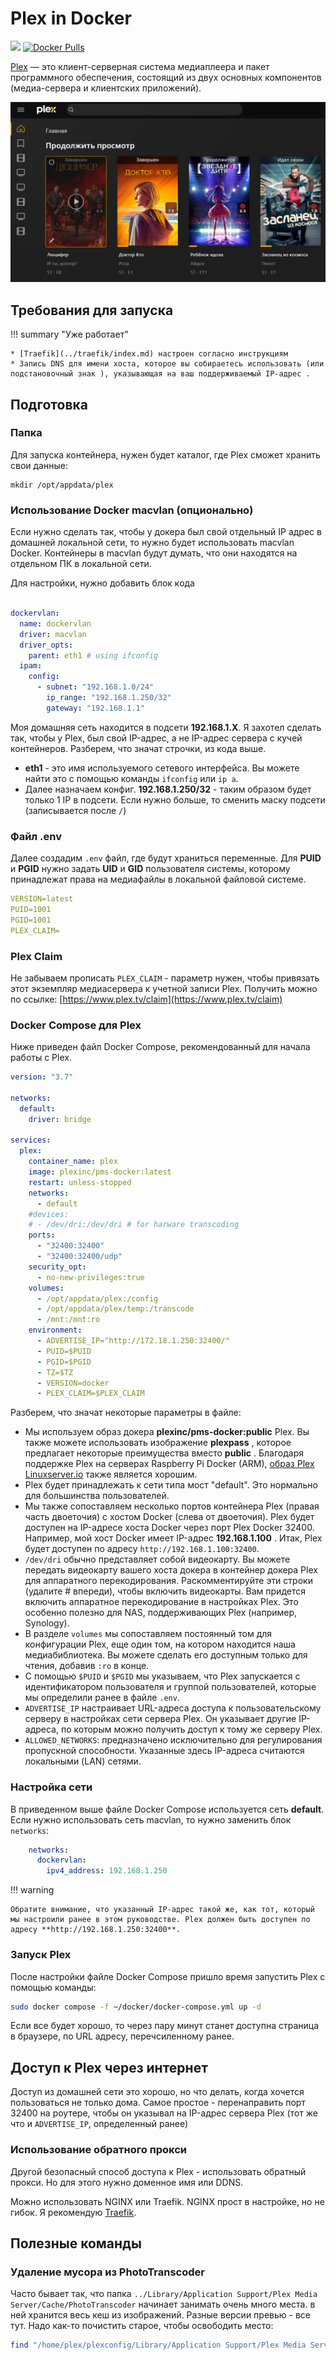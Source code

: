 # Plex in Docker

[![](https://img.shields.io/github/stars/plexinc/pms-docker?label=%E2%AD%90%20Stars&style=flat-square)](https://github.com/plexinc/pms-docker)
[![Docker Pulls](https://img.shields.io/docker/pulls/plexinc/pms-docker.svg?maxAge=60&style=flat-square)](https://hub.docker.com/r/plexinc/pms-docker/)

[Plex](https://www.plex.tv/) — это клиент-серверная система медиаплеера и пакет программного обеспечения, состоящий из двух основных компонентов (медиа-сервера и клиентских приложений).

![](../../images/docker/plex_1.png)

## Требования для запуска

!!! summary "Уже работает"

    * [Traefik](../traefik/index.md) настроен согласно инструкциям
    * Запись DNS для имени хоста, которое вы собираетесь использовать (или подстановочный знак ), указывающая на ваш поддерживаемый IP-адрес .


## Подготовка

### Папка

Для запуска контейнера, нужен будет каталог, где Plex сможет хранить свои данные:

```
mkdir /opt/appdata/plex
```
### Использование Docker macvlan (опционально)

Если нужно сделать так, чтобы у докера был свой отдельный IP адрес в домашней локальной сети, то нужно будет использовать macvlan Docker. Контейнеры в macvlan будут думать, что они находятся на отдельном ПК в локальной сети.

Для настройки, нужно добавить блок кода 

```yaml

dockervlan:
  name: dockervlan
  driver: macvlan
  driver_opts:
    parent: eth1 # using ifconfig
  ipam:
    config:
      - subnet: "192.168.1.0/24"
        ip_range: "192.168.1.250/32"
        gateway: "192.168.1.1"
```

Моя домашняя сеть находится в подсети **192.168.1.X**. Я захотел сделать так, чтобы у Plex, был свой IP-адрес, а не IP-адрес сервера с кучей контейнеров. Разберем, что значат строчки, из кода выше.

- **eth1** - это имя используемого сетевого интерфейса. Вы можете найти это с помощью команды `ifconfig` или `ip a`.
- Далее назначаем конфиг. **192.168.1.250/32** - таким образом будет только 1 IP в подсети. Если нужно больше, то сменить маску подсети (записывается после `/`)

### Файл .env

Далее создадим `.env` файл, где будут храниться переменные. Для **PUID** и **PGID** нужно задать **UID** и **GID** пользователя системы, которому принадлежат права на медиафайлы в локальной файловой системе.

```yaml title=".env"
VERSION=latest
PUID=1001
PGID=1001
PLEX_CLAIM=
```

### Plex Claim

Не забываем прописать `PLEX_CLAIM` - параметр нужен, чтобы привязать этот экземпляр медиасервера к учетной записи Plex. Получить можно по ссылке: [https://www.plex.tv/claim](https://www.plex.tv/claim)

### Docker Compose для Plex

Ниже приведен файл Docker Compose, рекомендованный для начала работы с Plex. 

```yaml title="docker-compose.yml"
version: "3.7"

networks:
  default:
    driver: bridge

services:
  plex:
    container_name: plex
    image: plexinc/pms-docker:latest
    restart: unless-stopped
    networks:
      - default
    #devices:
    # - /dev/dri:/dev/dri # for harware transcoding
    ports:
      - "32400:32400"
      - "32400:32400/udp"
    security_opt:
      - no-new-privileges:true
    volumes:
      - /opt/appdata/plex:/config
      - /opt/appdata/plex/temp:/transcode
      - /mnt:/mnt:ro
    environment:
      - ADVERTISE_IP="http://172.18.1.250:32400/"
      - PUID=$PUID
      - PGID=$PGID
      - TZ=$TZ
      - VERSION=docker
      - PLEX_CLAIM=$PLEX_CLAIM
```

Разберем, что значат некоторые параметры в файле:

- Мы используем образ докера **plexinc/pms-docker:public** Plex. Вы также можете использовать изображение **plexpass** , которое предлагает некоторые преимущества вместо **public** . Благодаря поддержке Plex на серверах Raspberry Pi Docker (ARM), [образ Plex Linuxserver.io](https://github.com/linuxserver/docker-plex) также является хорошим.
- Plex будет принадлежать к сети типа мост "default". Это нормально для большинства пользователей.
- Мы также сопоставляем несколько портов контейнера Plex (правая часть двоеточия) с хостом Docker (слева от двоеточия). Plex будет доступен на IP-адресе хоста Docker через порт Plex Docker 32400. Например, мой хост Docker имеет IP-адрес **192.168.1.100** . Итак, Plex будет доступен по адресу `http://192.168.1.100:32400`.
- `/dev/dri` обычно представляет собой видеокарту. Вы можете передать видеокарту вашего хоста докера в контейнер докера Plex для аппаратного перекодирования. Раскомментируйте эти строки (удалите # впереди), чтобы включить видеокарты. Вам придется включить аппаратное перекодирование в настройках Plex. Это особенно полезно для NAS, поддерживающих Plex (например, Synology).
- В разделе `volumes` мы сопоставляем постоянный том для конфигурации Plex, еще один том, на котором находится наша медиабиблиотека. Вы можете сделать его доступным только для чтения, добавив `:ro` в конце. 
- С помощью `$PUID` и `$PGID` мы указываем, что Plex запускается с идентификатором пользователя и группой пользователей, которые мы определили ранее в файле `.env`.
- `ADVERTISE_IP` настраивает URL-адреса доступа к пользовательскому серверу в настройках сети сервера Plex. Он указывает другие IP-адреса, по которым можно получить доступ к тому же серверу Plex.
- `ALLOWED_NETWORKS`: предназначено исключительно для регулирования пропускной способности. Указанные здесь IP-адреса считаются локальными (LAN) сетями.

### Настройка сети

В приведенном выше файле Docker Compose используется сеть **default**. Если нужно использовать сеть macvlan, то нужно заменить блок `networks`:

```yaml
    networks:
      dockervlan:
        ipv4_address: 192.168.1.250 
```

!!! warning

    Обратите внимание, что указанный IP-адрес такой же, как тот, который мы настроили ранее в этом руководстве. Plex должен быть доступен по адресу **http://192.168.1.250:32400**.

### Запуск Plex

После настройки файле Docker Compose пришло время запустить Plex с помощью команды:

```bash
sudo docker compose -f ~/docker/docker-compose.yml up -d
```
Если все будет хорошо, то через пару минут станет доступна страница в браузере, по URL адресу, перечсиленному ранее.

## Доступ к Plex через интернет

Доступ из домашней сети это хорошо, но что делать, когда хочется пользоваться не только дома. Самое простое - перенаправить порт 32400 на роутере, чтобы он указывал на IP-адрес сервера Plex (тот же что и `ADVERTISE_IP`, определенный ранее)

### Использование обратного прокси

Другой безопасный способ доступа к Plex - использовать обратный прокси. Но для этого нужно доменное имя или DDNS.

Можно использовать NGINX или Traefik. NGINX прост в настройке, но не гибок. Я рекомендую [Traefik](../traefik/index.md).

## Полезные команды

### Удаление мусора из PhotoTranscoder

Часто бывает так, что папка `../Library/Application Support/Plex Media Server/Cache/PhotoTranscoder` начинает занимать очень много места. в ней хранится весь кеш из изображений. Разные версии превью - все тут. Надо как-то почистить старое, чтобы освободить место:

```bash
find "/home/plex/plexconfig/Library/Application Support/Plex Media Server/Cache/PhotoTranscoder" -name "*.jpg" -type f -mtime +5 -delete
```